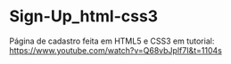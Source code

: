 # Sign-Up_html-css3
Página de cadastro feita em HTML5 e CSS3 em tutorial:
https://www.youtube.com/watch?v=Q68vbJplf7I&t=1104s
